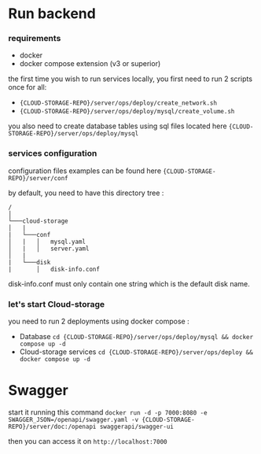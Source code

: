 # Run backend

### requirements

* docker
* docker compose extension (v3 or superior)

the first time you wish to run services locally, you first need to run 2 scripts once for all:

* `{CLOUD-STORAGE-REPO}/server/ops/deploy/create_network.sh`
* `{CLOUD-STORAGE-REPO}/server/ops/deploy/mysql/create_volume.sh`

you also need to create database tables using sql files located here `{CLOUD-STORAGE-REPO}/server/ops/deploy/mysql`

### services configuration

configuration files examples can be found here `{CLOUD-STORAGE-REPO}/server/conf`

by default, you need to have this directory tree :

```
/  
│
└───cloud-storage
│   |
|   └───conf
│   |   │   mysql.yaml
│   |   │   server.yaml
│   |
|   └───disk
|       │   disk-info.conf
```

disk-info.conf must only contain one string which is the default disk name.

### let's start Cloud-storage

you need to run 2 deployments using docker compose :

* Database `cd {CLOUD-STORAGE-REPO}/server/ops/deploy/mysql && docker compose up -d` 
* Cloud-storage services `cd {CLOUD-STORAGE-REPO}/server/ops/deploy && docker compose up -d`


# Swagger

start it running this command
`docker run -d -p 7000:8080 -e SWAGGER_JSON=/openapi/swagger.yaml -v {CLOUD-STORAGE-REPO}/server/doc:/openapi swaggerapi/swagger-ui`

then you can access it on `http://localhost:7000`
